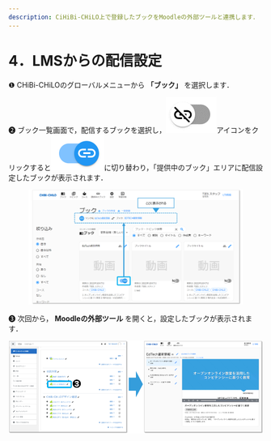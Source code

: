 ```yaml
---
description: CiHiBi-CHiLO上で登録したブックをMoodleの外部ツールと連携します．
---
```


# 4．LMSからの配信設定

❶ CHiBi-CHiLOのグローバルメニューから **「ブック」** を選択します．

❷ ブック一覧画面で，配信するブックを選択し，<img src="../.gitbook/assets/linkoff.png" alt="" data-size="line">アイコンをクリックすると<img src="../.gitbook/assets/linkon.png" alt="" data-size="line">に切り替わり，「提供中のブック」エリアに配信設定したブックが表示されます．

<figure><img src="../.gitbook/assets/book-create_07.png" alt=""><figcaption></figcaption></figure>

❸ 次回から， **Moodleの外部ツール** を開くと，設定したブックが表示されます．

![](<../.gitbook/assets/image (419).png>)
